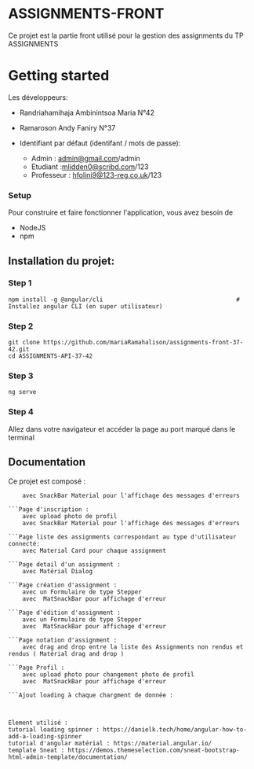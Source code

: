 # ASSIGNMENTS-FRONT

Ce projet est la partie front utilisé pour la gestion des assignments du TP ASSIGNMENTS 

# Getting started 
Les développeurs: 
- Randriahamihaja Ambinintsoa Maria N°42
- Ramaroson Andy Faniry N°37  

- Identifiant par défaut (identifant / mots de passe):
  - Admin : admin@gmail.com/admin
  - Etudiant :mlidden0@scribd.com/123
  - Professeur : hfolini9@123-reg.co.uk/123

### Setup
Pour construire et faire fonctionner l'application, vous avez besoin de

* NodeJS 
* npm

## Installation du projet:

### Step 1
```shell
npm install -g @angular/cli                                      # Installez angular CLI (en super utilisateur)
```

### Step 2
```shell
git clone https://github.com/mariaRamahalison/assignments-front-37-42.git
cd ASSIGNMENTS-API-37-42
```

### Step 3
```shell
ng serve
```

### Step 4
Allez dans votre navigateur et accéder la page au port marqué dans le terminal 

## Documentation 
Ce projet est composé :
```Page de login 
    avec SnackBar Material pour l'affichage des messages d'erreurs 

```Page d'inscription :
    avec upload photo de profil
    avec SnackBar Material pour l'affichage des messages d'erreurs

```Page liste des assignments correspondant au type d'utilisateur connecté:
    avec Material Card pour chaque assignment 

```Page detail d'un assignment :
    avec Matérial Dialog 

```Page création d'assignment :
    avec un Formulaire de type Stepper 
    avec  MatSnackBar pour affichage d'erreur 

```Page d'édition d'assignment :
    avec un Formulaire de type Stepper 
    avec  MatSnackBar pour affichage d'erreur 

```Page notation d'assignment :
    avec drag and drop entre la liste des Assignments non rendus et rendus ( Matérial drag and drop )

```Page Profil :
    avec upload photo pour changement photo de profil 
    avec  MatSnackBar pour affichage d'erreur 

```Ajout loading à chaque chargment de donnée : 



Element utilisé : 
tutorial loading spinner : https://danielk.tech/home/angular-how-to-add-a-loading-spinner
tutorial d'angular matérial : https://material.angular.io/
template Sneat : https://demos.themeselection.com/sneat-bootstrap-html-admin-template/documentation/ 
